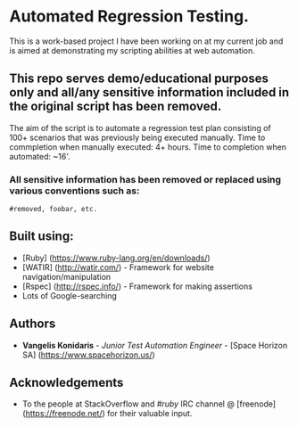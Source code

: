 # Automated Regression Testing.

This is a work-based project I have been working on at my current job and is aimed at demonstrating my scripting abilities at web automation.

## This repo serves demo/educational purposes only and all/any sensitive information included in the original script has been removed.

The aim of the script is to automate a regression test plan consisting of 100+ scenarios that was previously being executed manually. Time to commpletion when manually executed: 4+ hours. Time to completion when automated: ~16'.

### All sensitive information has been removed or replaced using various conventions such as:

```
#removed, foobar, etc.
```

## Built using: 

* [Ruby] (https://www.ruby-lang.org/en/downloads/)
* [WATIR] (http://watir.com/) - Framework for website navigation/manipulation
* [Rspec] (http://rspec.info/) - Framework for making assertions
* Lots of Google-searching

## Authors

* **Vangelis Konidaris** - *Junior Test Automation Engineer* - [Space Horizon SA] (https://www.spacehorizon.us/)

## Acknowledgements

* To the people at StackOverflow and *#ruby* IRC channel @ [freenode] (https://freenode.net/) for their valuable input.
